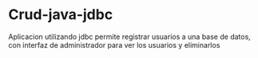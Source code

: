 # Crud-java-jdbc
Aplicacion utilizando jdbc permite registrar usuarios a una base de datos, con interfaz de administrador para ver los usuarios y eliminarlos
